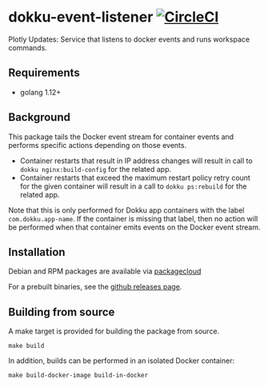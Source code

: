 # dokku-event-listener [![CircleCI](https://circleci.com/gh/dokku/dokku-event-listener.svg?style=svg)](https://circleci.com/gh/dokku/dokku-event-listener)

Plotly Updates: Service that listens to docker events and runs workspace commands.

## Requirements

- golang 1.12+

## Background

This package tails the Docker event stream for container events and performs specific actions depending on those events.

- Container restarts that result in IP address changes will result in call to `dokku nginx:build-config` for the related app.
- Container restarts that exceed the maximum restart policy retry count for the given container will result in a call to `dokku ps:rebuild` for the related app.

Note that this is only performed for Dokku app containers with the label `com.dokku.app-name`. If the container is missing that label, then no action will be performed when that container emits events on the Docker event stream.

## Installation

Debian and RPM packages are available via [packagecloud](https://packagecloud.io/dokku/dokku)

For a prebuilt binaries, see the [github releases page](https://github.com/dokku/dokku-event-listener/releases).

## Building from source

A make target is provided for building the package from source.

```shell
make build
```

In addition, builds can be performed in an isolated Docker container:

```shell
make build-docker-image build-in-docker
```
